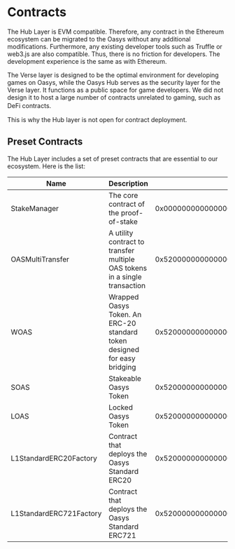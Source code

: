 ---
---

# Contracts
The Hub Layer is EVM compatible. Therefore, any contract in the Ethereum ecosystem can be migrated to the Oasys without any additional modifications. Furthermore, any existing developer tools such as Truffle or web3.js are also compatible. Thus, there is no friction for developers. The development experience is the same as with Ethereum.

The Verse layer is designed to be the optimal environment for developing games on Oasys, while the Oasys Hub serves as the security layer for the Verse layer. It functions as a public space for game developers. We did not design it to host a large number of contracts unrelated to gaming, such as DeFi contracts.　

This is why the Hub layer is not open for contract deployment.

## Preset Contracts
The Hub Layer includes a set of preset contracts that are essential to our ecosystem. Here is the list:

| Name | Description | Address |
|----------------|-------------| ------------- |
| StakeManager | The core contract of the proof-of-stake |0x0000000000000000000000000000000000001001 | 
| OASMultiTransfer | A utility contract to transfer multiple OAS tokens in a single transaction | 0x520000000000000000000000000000000000002c |
| WOAS | Wrapped Oasys Token. An ERC-20 standard token designed for easy bridging | 0x5200000000000000000000000000000000000001 |
| SOAS | Stakeable Oasys Token | 0x5200000000000000000000000000000000000002 |
| LOAS | Locked Oasys Token | 0x5200000000000000000000000000000000000023 |
| L1StandardERC20Factory | Contract that deploys the Oasys Standard ERC20 | 0x5200000000000000000000000000000000000004 |
| L1StandardERC721Factory | Contract that deploys the Oasys Standard ERC721 | 0x5200000000000000000000000000000000000005 |
